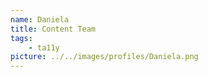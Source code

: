 ```yaml
---
name: Daniela
title: Content Team
tags:
    - ta11y
picture: ../../images/profiles/Daniela.png
---
```

